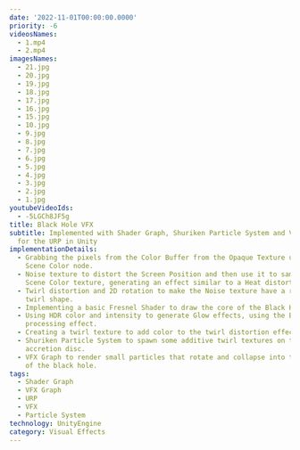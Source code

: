 ```yaml
---
date: '2022-11-01T00:00:00.0000'
priority: -6
videosNames:
  - 1.mp4
  - 2.mp4
imagesNames:
  - 21.jpg
  - 20.jpg
  - 19.jpg
  - 18.jpg
  - 17.jpg
  - 16.jpg
  - 15.jpg
  - 10.jpg
  - 9.jpg
  - 8.jpg
  - 7.jpg
  - 6.jpg
  - 5.jpg
  - 4.jpg
  - 3.jpg
  - 2.jpg
  - 1.jpg
youtubeVideoIds:
  - -5LGCh8JF5g
title: Black Hole VFX
subtitle: Implemented with Shader Graph, Shuriken Particle System and VFX Graph
  for the URP in Unity
implementationDetails:
  - Grabbing the pixels from the Color Buffer from the Opaque Texture using the
    Scene Color node.
  - Noise texture to distort the Screen Position and then use it to sample the
    Scene Color texture, generating an effect similar to a Heat distortion.
  - Twirl distortion and 2D rotation to make the Noise texture have a rotation
    twirl shape.
  - Implementing a basic Fresnel Shader to draw the core of the Black Hole.
  - Using HDR color and intensity to generate Glow effects, using the Bloom post
    processing effect.
  - Creating a twirl texture to add color to the twirl distortion effect.
  - Shuriken Particle System to spawn some additive twirl textures on the
    accretion disc.
  - VFX Graph to render small particles that rotate and collapse into the center
    of the black hole.
tags:
  - Shader Graph
  - VFX Graph
  - URP
  - VFX
  - Particle System
technology: UnityEngine
category: Visual Effects
---
```

